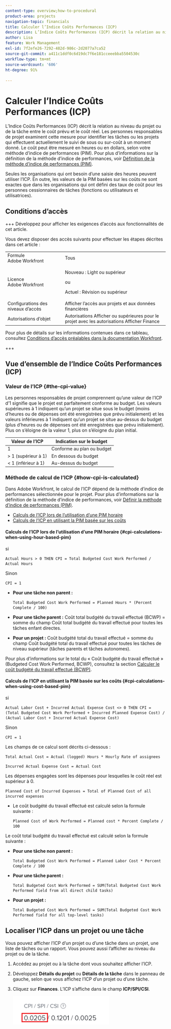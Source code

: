 ```yaml
---
content-type: overview;how-to-procedural
product-area: projects
navigation-topic: financials
title: Calculer l’Indice Coûts Performances (ICP)
description: L’Indice Coûts Performances (ICP) décrit la relation au niveau du projet ou de la tâche entre le coût prévu et le coût réel. Les personnes responsables de projet examinent cette mesure pour identifier les tâches ou les projets qui effectuent actuellement le suivi de sous ou sur-coût à un moment donné.
author: Lisa
feature: Work Management
exl-id: 7f2efe26-7292-482d-986c-2d2077a7ca52
source-git-commit: a411c1ddf0c6d19dc7f6e181cceeebba5504530c
workflow-type: tm+mt
source-wordcount: '606'
ht-degree: 91%

---
```


# Calculer l’Indice Coûts Performances (ICP)

<!-- Audited: 5/2025 -->

<!--
<p data-mc-conditions="QuicksilverOrClassic.Draft mode">(NOTE: Linked to the product. Do not change link.)</p>
-->

L’Indice Coûts Performances (ICP) décrit la relation au niveau du projet ou de la tâche entre le coût prévu et le coût réel. Les personnes responsables de projet examinent cette mesure pour identifier les tâches ou les projets qui effectuent actuellement le suivi de sous ou sur-coût à un moment donné. Le coût peut être mesuré en heures ou en dollars, selon votre méthode d’indice de performances (PIM). Pour plus d’informations sur la définition de la méthode d’indice de performances, voir [Définition de la méthode d’indice de performances (PIM)](../../../manage-work/projects/project-finances/set-pim.md).

Seules les organisations qui ont besoin d’une saisie des heures peuvent utiliser l’ICP. En outre, les valeurs de la PIM basées sur les coûts ne sont exactes que dans les organisations qui ont défini des taux de coût pour les personnes cessionnaires de tâches (fonctions ou utilisateurs et utilisatrices).

## Conditions d’accès

+++ Développez pour afficher les exigences d’accès aux fonctionnalités de cet article.

Vous devez disposer des accès suivants pour effectuer les étapes décrites dans cet article :

<table style="table-layout:auto"> 
 <col> 
 <col> 
 <tbody> 
  <tr> 
   <td role="rowheader">Formule Adobe Workfront</td> 
   <td>Tous</td> 
  </tr> 
  <tr> 
   <td role="rowheader">Licence Adobe Workfront</td> 
   <td>
   <p>Nouveau : Light ou supérieur</p>
   <p>ou</p>
   <p>Actuel : Révision ou supérieur</p></td>  
  </tr> 
  <tr> 
   <td role="rowheader">Configurations des niveaux d’accès</td> 
   <td>Afficher l’accès aux projets et aux données financières</td> 
  </tr> 
  <tr> 
   <td role="rowheader">Autorisations d’objet</td> 
   <td>Autorisations Afficher ou supérieures pour le projet avec les autorisations Afficher Finance</td> 
  </tr> 
 </tbody> 
</table>

Pour plus de détails sur les informations contenues dans ce tableau, consultez [Conditions d’accès préalables dans la documentation Workfront](/help/quicksilver/administration-and-setup/add-users/access-levels-and-object-permissions/access-level-requirements-in-documentation.md).

+++

## Vue d’ensemble de l’Indice Coûts Performances (ICP)

### Valeur de l’ICP {#the-cpi-value}

Les personnes responsables de projet comprennent qu’une valeur de l’ICP d’1 signifie que le projet est parfaitement conforme au budget. Les valeurs supérieures à 1 indiquent qu’un projet se situe sous le budget (moins d’heures ou de dépenses ont été enregistrées que prévu initialement) et les valeurs inférieures à 1 indiquent qu’un projet se situe au-dessus du budget (plus d’heures ou de dépenses ont été enregistrées que prévu initialement). Plus on s’éloigne de la valeur 1, plus on s’éloigne du plan initial.

| **Valeur de l’ICP** | **Indication sur le budget** |
|---|---|
| 1 | Conforme au plan ou budget |
| > 1 (supérieur à 1) | En dessous du budget |
| &lt; 1 (inférieur à 1) | Au-dessus du budget |


### Méthode de calcul de l’ICP {#how-cpi-is-calculated}

Dans Adobe Workfront, le calcul de l’ICP dépend de la méthode d’indice de performances sélectionnée pour le projet. Pour plus d’informations sur la définition de la méthode d’indice de performances, voir [Définir la méthode d’indice de performances (PIM)](../../../manage-work/projects/project-finances/set-pim.md).

* [Calculs de l’ICP lors de l’utilisation d’une PIM horaire](#cpi-calculations-when-using-hour-based-pim)
* [Calculs de l’ICP en utilisant la PIM basée sur les coûts](#cpi-calculations-when-using-cost-based-pim)

#### Calculs de l’ICP lors de l’utilisation d’une PIM horaire {#cpi-calculations-when-using-hour-based-pim}

si

```
Actual Hours > 0 THEN CPI = Total Budgeted Cost Work Performed / Actual Hours
```

Sinon

```
CPI = 1
```

* **Pour une tâche non parent :**

  ```
  Total Budgeted Cost Work Performed = Planned Hours * (Percent Complete / 100)
  ```

* **Pour une tâche parent :**
Coût total budgété du travail effectué (BCWP) = somme du champ Coût total budgété du travail effectué pour toutes les tâches enfant directes.

* **Pour un projet :**
Coût budgété total du travail effectué = somme du champ Coût budgété total du travail effectué pour toutes les tâches de niveau supérieur (tâches parents et tâches autonomes).

Pour plus d’informations sur le total du « Coût budgété du travail effectué » (Budgeted Cost Work Performed, BCWP), consultez la section [Calculer le coût budgété du travail effectué (BCWP)](../../../manage-work/projects/project-finances/calculate-bcwp.md).

#### Calculs de l’ICP en utilisant la PIM basée sur les coûts {#cpi-calculations-when-using-cost-based-pim}

<!--
<p data-mc-conditions="QuicksilverOrClassic.Draft mode"><code>CPI = (Planned Cost of Work Performed + Planned Cost of Incurred Expenses) / (Total Actual Cost + Actual Cost of Incurred Expenses) </code> </p>
-->

<!--
<p data-mc-conditions="QuicksilverOrClassic.Draft mode"><code>NOTE: this used to be here before - above - but Anna sent me the one below. I kept the other one, although she is still researching its validity - see this issue: https://hub.workfront.com/issue/5fc7b1cf00012aeebf9e822db8ea2513/overview)</code> </p>
-->

si

```
Actual Labor Cost + Incurred Actual Expense Cost <> 0 THEN CPI = (Total Budgeted Cost Work Performed + Incurred Planned Expense Cost) / (Actual Labor Cost + Incurred Actual Expense Cost)
```



Sinon

```
CPI = 1
```

<!--
<p data-mc-conditions="QuicksilverOrClassic.Draft mode"><code>(NOTE: above: this used to say: CPI = CPI Labor, but Anna had me fix it on July 21, 2021)</code> </p>
-->

Les champs de ce calcul sont décrits ci-dessous :

```
Total Actual Cost = Actual (logged) Hours * Hourly Rate of assignees
```

```
Incurred Actual Expense Cost = Actual Cost
```

Les dépenses engagées sont les dépenses pour lesquelles le coût réel est supérieur à 0.

```
Planned Cost of Incurred Expenses = Total of Planned Cost of all incurred expenses
```



<!--
  <p data-mc-conditions="QuicksilverOrClassic.Draft mode">(NOTE: Old calculation - taken out by Lilit and replaced below: Planned Cost of Work Performed= (planned labor cost) * (percent complete) / 100 where planned labor cost is the planned hours allocated to assignees * their rates.)</p>
  -->

* Le coût budgété du travail effectué est calculé selon la formule suivante :

  ```
  Planned Cost of Work Performed = Planned cost * Percent Complete / 100
  ```

Le coût total budgété du travail effectué est calculé selon la formule suivante :

* **Pour une tâche non parent :**

  ```
  Total Budgeted Cost Work Performed = Planned Labor Cost * Percent Complete / 100
  ```

* **Pour une tâche parent :**

  ```
  Total Budgeted Cost Work Performed = SUM(Total Budgeted Cost Work Performed field from all direct child tasks)
  ```

* **Pour un projet :**

  ```
  Total Budgeted Cost Work Performed = SUM(Total Budgeted Cost Work Performed field for all top-level tasks)
  ```



## Localiser l’ICP dans un projet ou une tâche

Vous pouvez afficher l’ICP d’un projet ou d’une tâche dans un projet, une liste de tâches ou un rapport. Vous pouvez aussi l’afficher au niveau du projet ou de la tâche.

1. Accédez au projet ou à la tâche dont vous souhaitez afficher l’ICP.
1. Développez **Détails du projet** ou **Détails de la tâche** dans le panneau de gauche, selon que vous affichez l’ICP d’un projet ou d’une tâche.

1. Cliquez sur **Finances**. L’ICP s’affiche dans le champ **ICP/SPI/CSI**.

   ![ICP du projet](assets/cpi-on-project-nwe.png)

